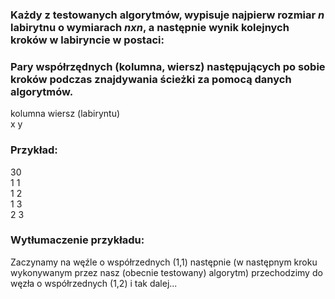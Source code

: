 ### Każdy z testowanych algorytmów, wypisuje najpierw rozmiar ***n*** labirytnu o wymiarach *nxn*, a następnie wynik kolejnych kroków w labiryncie w postaci:

### Pary współrzędnych (kolumna, wiersz) następujących po sobie kroków podczas znajdywania ścieżki za pomocą danych algorytmów.

kolumna wiersz (labiryntu) \
x y

### Przykład:
30 \
1 1 \
1 2 \
1 3 \
2 3

### Wytłumaczenie przykładu:

Zaczynamy na węźle o współrzednych (1,1) następnie (w następnym kroku wykonywanym przez nasz (obecnie testowany) algorytm) przechodzimy do węzła o współrzednych (1,2) i tak dalej... 
